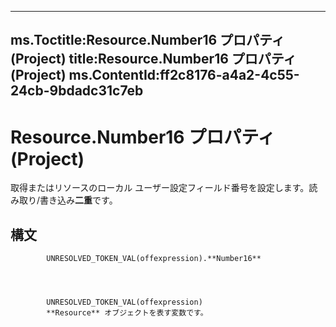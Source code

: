 

---
ms.Toctitle:Resource.Number16 プロパティ (Project)
title:Resource.Number16 プロパティ (Project)
ms.ContentId:ff2c8176-a4a2-4c55-24cb-9bdadc31c7eb
---
# Resource.Number16 プロパティ (Project)




取得またはリソースのローカル ユーザー設定フィールド番号を設定します。読み取り/書き込み**二重**です。

## 構文

            UNRESOLVED_TOKEN_VAL(offexpression).**Number16**




            UNRESOLVED_TOKEN_VAL(offexpression)
            **Resource** オブジェクトを表す変数です。




